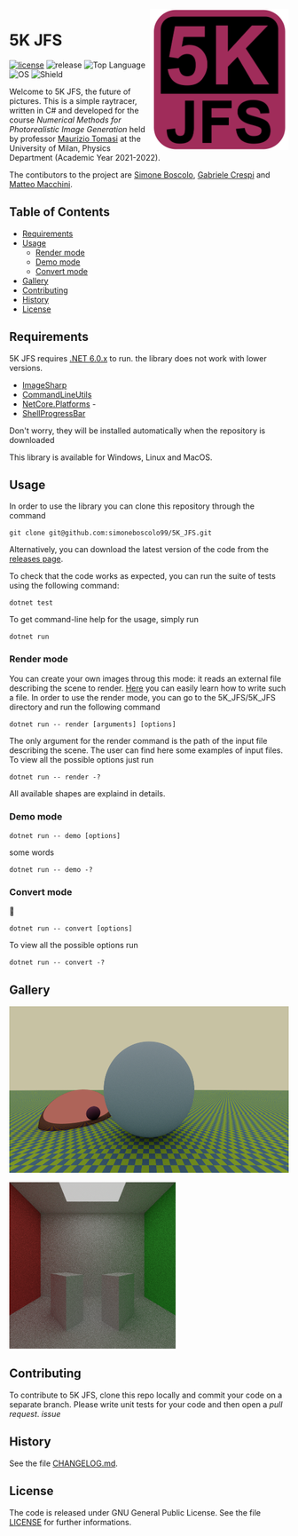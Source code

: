 <img align="right" width="250" src="https://github.com/simoneboscolo99/5K_JFS/blob/master/FinalLogo.png"/>

# 5K JFS

[![license](https://img.shields.io/github/license/simoneboscolo99/5K_JFS?color=orange)](./LICENSE)
![release](https://img.shields.io/github/v/release/simoneboscolo99/5K_JFS?color=red)
![Top Language](https://img.shields.io/github/languages/top/simoneboscolo99/5K_JFS)
![OS](https://img.shields.io/badge/OS-Linux%20%7C%20MacOS%20%7C%20Windows-yellow)
![Shield](https://img.shields.io/badge/build-passing-brightgreen.svg)


Welcome to 5K JFS, the future of pictures. This is a simple raytracer, written in C# and developed for the course _Numerical Methods for Photorealistic Image Generation_ held by professor [Maurizio Tomasi][1] at the University of Milan, Physics Department (Academic Year 2021-2022).

The contibutors to the project are [Simone Boscolo][2], [Gabriele Crespi][3] and [Matteo Macchini][4].

## Table of Contents

- [Requirements](#requirements)
- [Usage](#usage)
    - [Render mode](#render-mode)
    - [Demo mode](#demo-mode)
    - [Convert mode](#convert-mode)
- [Gallery](#gallery)
- [Contributing](#contributing)
- [History](#history)
- [License](#license)

## Requirements

5K JFS requires [.NET 6.0.x](https://dotnet.microsoft.com/en-us/download/dotnet/6.0) to run. the library does not work with lower versions.

- [ImageSharp](https://www.nuget.org/packages/SixLabors.ImageSharp/2.1.1)
-  [CommandLineUtils](https://www.nuget.org/packages/Microsoft.Extensions.CommandLineUtils) 
-  [NetCore.Platforms](https://www.nuget.org/packages/Microsoft.NETCore.Platforms/7.0.0-preview.3.22175.4) -
- [ShellProgressBar](https://www.nuget.org/packages/ShellProgressBar/) 
 
Don't worry, they will be installed automatically when the repository is downloaded

This library is available for Windows, Linux and MacOS.

## Usage

In order to use the library you can clone this repository through the command

    git clone git@github.com:simoneboscolo99/5K_JFS.git
    
Alternatively, you can download the latest version of the code from the [releases page](https://github.com/simoneboscolo99/5K_JFS/releases).

To check that the code works as expected, you can run the suite of tests using the following command:

    dotnet test

To get command-line help for the usage, simply run

    dotnet run

### Render mode

You can create your own images throug this mode: it reads an external file describing the scene to render. [Here][5] you can easily learn how to write such a file. In order to use the render mode, you can go to the 5K_JFS/5K_JFS directory and run the following command

    dotnet run -- render [arguments] [options]
    
The only argument for the render command is the path of the input file describing the scene. The user can find here some examples of input files. To view all the possible options just run
    
    dotnet run -- render -?
    
    
All available shapes are explaind in details.    

### Demo mode

    dotnet run -- demo [options]
    
some words
    
    dotnet run -- demo -?

### Convert mode 
🔄

    dotnet run -- convert [options]
    
To view all the possible options run
    
    dotnet run -- convert -?
    
## Gallery

 <p float="center">
  <img src="./5K_JFS/Images/demo.png" height="300" />
</p>

<p float="center">
 <img src="./5K_JFS/Images/Cornell.png" height="300" />
</p>

## Contributing

To contribute to 5K JFS, clone this repo locally and commit your code on a separate branch. Please write unit tests for your code and then open a *pull request*. *issue*

## History
See the file [CHANGELOG.md](./CHANGELOG.md).

## License
The code is released under GNU General Public License. See the file [LICENSE](./LICENSE) for further informations.

[1]: https://github.com/ziotom78
[2]: https://github.com/simoneboscolo99
[3]: https://github.com/GabrieleCrespi
[4]: https://github.com/MatteoMacchini
[5]: https://github.com/simoneboscolo99/5K_JFS/blob/readme/5K_JFS/Examples/Tutorial.md
